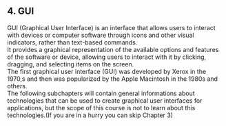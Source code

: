 ## 4. GUI

  GUI (Graphical User Interface) is an interface that allows users to interact with devices or computer software through icons and other visual indicators, rather than text-based commands.  
  It provides a graphical representation of the available options and features of the software or device, allowing users to interact with it by clicking, dragging, and selecting items on the screen.    
  The first graphical user interface (GUI) was developed by Xerox in the 1970,s and then was popularized by the Apple Macintosh in the 1980s and others.    
The following subchapters will contain general informations about technologies that can be used to create graphical user interfaces for applications, but the scope of this course is not to learn about this technologies.(If you are in a hurry you can skip Chapter 3)
